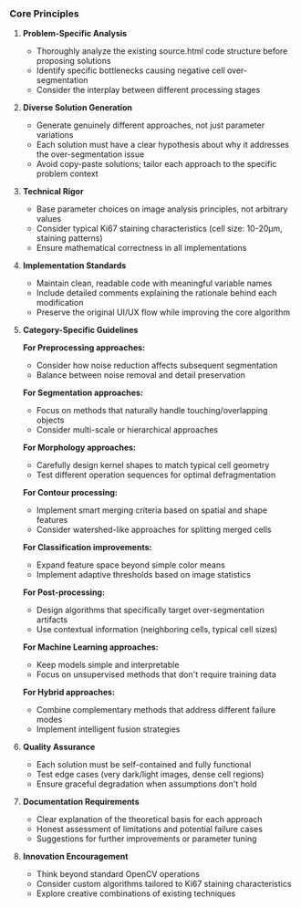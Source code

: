 ### Core Principles

1. **Problem-Specific Analysis**
   - Thoroughly analyze the existing source.html code structure before proposing solutions
   - Identify specific bottlenecks causing negative cell over-segmentation
   - Consider the interplay between different processing stages

2. **Diverse Solution Generation**
   - Generate genuinely different approaches, not just parameter variations
   - Each solution must have a clear hypothesis about why it addresses the over-segmentation issue
   - Avoid copy-paste solutions; tailor each approach to the specific problem context

3. **Technical Rigor**
   - Base parameter choices on image analysis principles, not arbitrary values
   - Consider typical Ki67 staining characteristics (cell size: 10-20μm, staining patterns)
   - Ensure mathematical correctness in all implementations

4. **Implementation Standards**
   - Maintain clean, readable code with meaningful variable names
   - Include detailed comments explaining the rationale behind each modification
   - Preserve the original UI/UX flow while improving the core algorithm

5. **Category-Specific Guidelines**

   **For Preprocessing approaches:**
   - Consider how noise reduction affects subsequent segmentation
   - Balance between noise removal and detail preservation

   **For Segmentation approaches:**
   - Focus on methods that naturally handle touching/overlapping objects
   - Consider multi-scale or hierarchical approaches

   **For Morphology approaches:**
   - Carefully design kernel shapes to match typical cell geometry
   - Test different operation sequences for optimal defragmentation

   **For Contour processing:**
   - Implement smart merging criteria based on spatial and shape features
   - Consider watershed-like approaches for splitting merged cells

   **For Classification improvements:**
   - Expand feature space beyond simple color means
   - Implement adaptive thresholds based on image statistics

   **For Post-processing:**
   - Design algorithms that specifically target over-segmentation artifacts
   - Use contextual information (neighboring cells, typical cell sizes)

   **For Machine Learning approaches:**
   - Keep models simple and interpretable
   - Focus on unsupervised methods that don't require training data

   **For Hybrid approaches:**
   - Combine complementary methods that address different failure modes
   - Implement intelligent fusion strategies

6. **Quality Assurance**
   - Each solution must be self-contained and fully functional
   - Test edge cases (very dark/light images, dense cell regions)
   - Ensure graceful degradation when assumptions don't hold

7. **Documentation Requirements**
   - Clear explanation of the theoretical basis for each approach
   - Honest assessment of limitations and potential failure cases
   - Suggestions for further improvements or parameter tuning

8. **Innovation Encouragement**
   - Think beyond standard OpenCV operations
   - Consider custom algorithms tailored to Ki67 staining characteristics
   - Explore creative combinations of existing techniques
